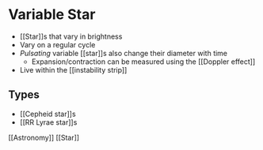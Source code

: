 # Variable Star

- [[Star]]s that vary in brightness
- Vary on a regular cycle
- *Pulsating* variable [[star]]s also change their diameter with time
  - Expansion/contraction can be measured using the [[Doppler effect]]
- Live within the [[instability strip]]

## Types

- [[Cepheid star]]s
- [[RR Lyrae star]]s

[[Astronomy]] [[Star]]

